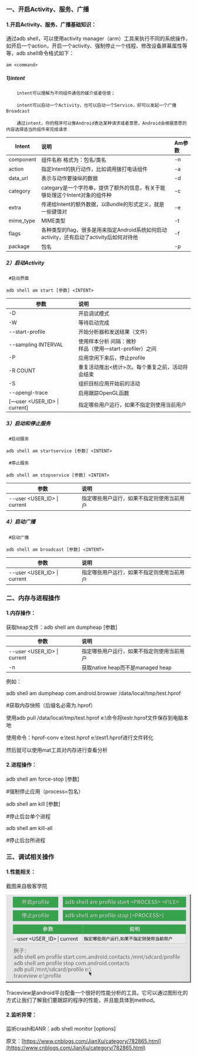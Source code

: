### 一、开启Activity、服务、广播

#### 1.开启Activity、服务、广播基础知识：

通过adb shell，可以使用activity manager（arm）工具来执行不同的系统操作，如开启一个action，开启一个activity、强制停止一个线程、修改设备屏幕属性等等，adb shell命令格式如下：

```
am <command>
```

##### 1)intent

        intent可以理解为不同组件通信的媒介或者信使；
    
        intent可以启动一个Activity，也可以启动一个Service，好可以发起一个广播Broadcast
    
        通过intent，你的程序可以像Android表达某种请求或者意愿，Android会根据意愿的内容选择适当的组件来完成请求

| Intent    | 说明                                                         | Am参数 |
| --------- | :----------------------------------------------------------- | :----- |
| component | 组件名称  格式为：包名/类名                                  | -n     |
| action    | 指定Intent的执行动作，比如调用拨打电话组件                   | -a     |
| data_url  | 表示与动作要操纵的数据                                       | -d     |
| category  | categary是一个字符串，提供了额外的信息，有关于能够处理这个Intent对象的组件种 | -c     |
| extra     | 传递给Intent的额外数据，以Bundle的形式定义，就是一些键值对   | -e     |
| mime_type | MIME类型                                                     | -t     |
| flags     | 各种类型的flag，很多是用来指定Android系统如何启动activity，还有启动了activity后如何对待他 | -f     |
| package   | 包名                                                         | -p     |

##### 2）启动Activity

```
 #启动界面

adb shell am start [参数] <INTENT>
```

| 参数                             | 说明                                                        |
| -------------------------------- | :---------------------------------------------------------- |
| -D                               | 开启调试模式                                                |
| -W                               | 等待启动完成                                                |
| --start-profile <file>           | 开始分析器和发送结果（文件）                                |
| --sampling INTERVAL              | 使用样本分析 间隔：微秒 <br>样品（使用—start-profiler）之间 |
| -P <FILE>                        | 应用空闲下来后，停止profile                                 |
| -R COUNT                         | 重复活动推出<统计>次。每个重复之前，活动将会结束            |
| -S                               | 组织目标应用开始前的活动                                    |
| --opengl-trace                   | 启用跟踪OpenGL函数                                          |
| [—user <USER_ID> &#124; current] | 指定哪些用户运行，如果不指定则使用当前用户                  |

##### 3）启动和停止服务

```
 #启动服务

adb shell am startservice [参数] <INTENT>

 #停止服务

adb shell am stopservice [参数] <INTENT>
```

| 参数                            | 说明                                       |
| ------------------------------- | :----------------------------------------- |
| --user <USER_ID> &#124; current | 指定哪些用户运行，如果不指定则使用当前用户 |

##### 4）启动广播

```
 #启动广播

adb shell am broadcast [参数] <INTENT>
```

| 参数                            | 说明                                       |
| ------------------------------- | :----------------------------------------- |
| --user <USER_ID> &#124; current | 指定哪些用户运行，如果不指定则使用当前用户 |

 

### 二、内存与进程操作

#### 1.内存操作：

获取heap文件：adb shell am dumpheap [参数] <process>

| 参数                            | 说明                                       |
| ------------------------------- | :----------------------------------------- |
| --user <USER_ID> &#124; current | 指定哪些用户运行，如果不指定则使用当前用户 |
| -n                              | 获取native heap而不是managed heap          |

例如：

adb shell am dumpheap com.android.browser /data/local/tmp/test.hprof

 #获取内存快照（后缀名必需为.hprof）

使用adb pull /data/local/tmp/test.hprof e:\命令将testr.hprof文件保存到电脑本地

使用命令：hprof-conv e:\test.hprof e:\test1.hprof进行文件转化

然后就可以使用mat工具对内存进行查看分析

#### 2.进程操作：

adb shell am force-stop [参数] <process>

 #强制停止应用（process=包名）

adb shell am kill [参数] <process>

 #停止后台单个进程

adb shell am kill-all

 #停止后台所进程

 

### 三、调试相关操作

#### 1.性能相关：

截图来自极客学院

![15273016662939.png](media/15273016662939.png)


Traceview是android平台配备一个很好的性能分析的工具。它可以通过图形化的方式让我们了解我们要跟踪的程序的性能，并且能具体到method。

#### 2.监听异常：

监听crash和ANR：adb shell monitor [options]



原文：[https://www.cnblogs.com/JianXu/category/782865.html](https://www.cnblogs.com/JianXu/category/782865.html)